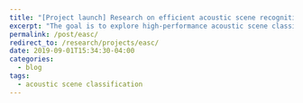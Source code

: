 ```yaml
---
title: "[Project launch] Research on efficient acoustic scene recognition based on deep learning"
excerpt: "The goal is to explore high-performance acoustic scene classification (ASC) technologies at a low computational cost."
permalink: /post/easc/
redirect_to: /research/projects/easc/
date: 2019-09-01T15:34:30-04:00
categories:
  - blog
tags:
  - acoustic scene classification
---
```

